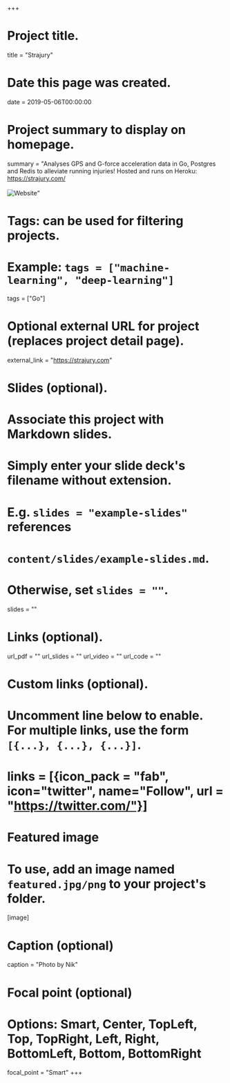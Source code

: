 +++
# Project title.
title = "Strajury"

# Date this page was created.
date = 2019-05-06T00:00:00

# Project summary to display on homepage.
summary = "Analyses GPS and G-force acceleration data in Go, Postgres and Redis to alleviate running injuries! Hosted and runs on Heroku: https://strajury.com/ <br /> <br /> <img alt='Website' src='https://img.shields.io/uptimerobot/status/m782603730-be256bb5b63e42807f8a8274.svg'>"

# Tags: can be used for filtering projects.
# Example: `tags = ["machine-learning", "deep-learning"]`
tags = ["Go"]

# Optional external URL for project (replaces project detail page).
external_link = "https://strajury.com"

# Slides (optional).
#   Associate this project with Markdown slides.
#   Simply enter your slide deck's filename without extension.
#   E.g. `slides = "example-slides"` references
#   `content/slides/example-slides.md`.
#   Otherwise, set `slides = ""`.
slides = ""

# Links (optional).
url_pdf = ""
url_slides = ""
url_video = ""
url_code = ""

# Custom links (optional).
#   Uncomment line below to enable. For multiple links, use the form `[{...}, {...}, {...}]`.
# links = [{icon_pack = "fab", icon="twitter", name="Follow", url = "https://twitter.com/"}]

# Featured image
# To use, add an image named `featured.jpg/png` to your project's folder.
[image]
  # Caption (optional)
  caption = "Photo by Nik"

  # Focal point (optional)
  # Options: Smart, Center, TopLeft, Top, TopRight, Left, Right, BottomLeft, Bottom, BottomRight
  focal_point = "Smart"
+++
